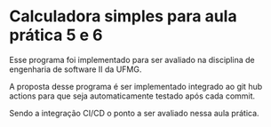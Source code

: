 # Calculadora simples para aula prática 5 e 6

Esse programa foi implementado para ser avaliado na disciplina de engenharia de software II da UFMG.

A proposta desse programa é ser implementado integrado ao git hub actions para que seja automaticamente testado após cada commit.

Sendo a integração CI/CD o ponto a ser avaliado nessa aula prática.